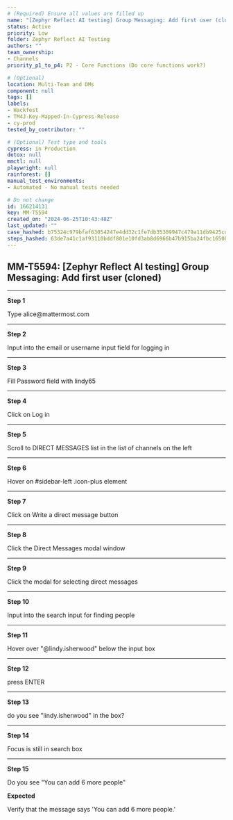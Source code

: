 ```yaml
---
# (Required) Ensure all values are filled up
name: "[Zephyr Reflect AI testing] Group Messaging: Add first user (cloned)"
status: Active
priority: Low
folder: Zephyr Reflect AI Testing
authors: ""
team_ownership: 
- Channels
priority_p1_to_p4: P2 - Core Functions (Do core functions work?)

# (Optional)
location: Multi-Team and DMs
component: null
tags: []
labels: 
- Hackfest
- TM4J-Key-Mapped-In-Cypress-Release
- cy-prod
tested_by_contributor: ""

# (Optional) Test type and tools
cypress: in Production
detox: null
mmctl: null
playwright: null
rainforest: []
manual_test_environments:
- Automated - No manual tests needed

# Do not change
id: 166214131
key: MM-T5594
created_on: "2024-06-25T10:43:48Z"
last_updated: ""
case_hashed: b75324c979bfaf63054247e4dd32c1fe7db35309947c479a11db9425cdd49bfafcd1c79290496b1edd236fcbdaa86b8f
steps_hashed: 63de7a41c1af93110bddf801e10fd3ab8d6966b47b915ba24fbc1650863e83171c16021f62e16983820419877c13f057
---
```


<!-- (Auto-generated) Based on frontmatter's "key" and "name" -->

## MM-T5594: [Zephyr Reflect AI testing] Group Messaging: Add first user (cloned)

---

**Step 1**

Type alice\@mattermost.com

---

**Step 2**

Input into the email or username input field for logging in

---

**Step 3**

Fill Password field with lindy65

---

**Step 4**

Click on Log in

---

**Step 5**

Scroll to DIRECT MESSAGES list in the list of channels on the left

---

**Step 6**

Hover on #sidebar-left .icon-plus element

---

**Step 7**

Click on Write a direct message button

---

**Step 8**

Click the Direct Messages modal window

---

**Step 9**

Click the modal for selecting direct messages

---

**Step 10**

Input into the search input for finding people

---

**Step 11**

Hover over "@lindy.isherwood" below the input box

---

**Step 12**

press ENTER

---

**Step 13**

do you see "lindy.isherwood" in the box?

---

**Step 14**

Focus is still in search box

---

**Step 15**

Do you see "You can add 6 more people"

**Expected**

Verify that the message says 'You can add 6 more people.'
